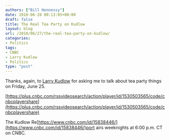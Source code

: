 ```yaml
---
authors: ["Bill Hennessy"]
date: 2010-06-28 00:13:03+00:00
draft: false
title: The Real Tea Party on Kudlow
layout: blog
url: /2010/06/27/the-real-tea-party-on-kudlow/
categories:
- Politics
tags:
- CNBC
- Larry Kudlow
- Politics
type: "post"
---
```


Thanks, again, to [Larry Kudlow](https://kudlowsmoneypolitics.blogspot.com/) for asking me to talk about tea party things on Friday, June 25.

 

[https://plus.cnbc.com/rssvideosearch/action/player/id/1530503565/code/cnbcplayershare](https://plus.cnbc.com/rssvideosearch/action/player/id/1530503565/code/cnbcplayershare)

 

The Kudlow Re[https://www.cnbc.com/id/15838446/](https://www.cnbc.com/id/15838446/)port airs weeknights at 6:00 p.m. CT on CNBC. 
